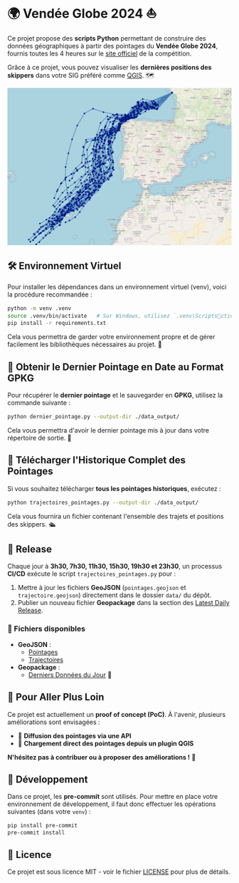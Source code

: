 
# 🌍 Vendée Globe 2024 ⛵

Ce projet propose des **scripts Python** permettant de construire des données géographiques à partir des pointages du **Vendée Globe 2024**, fournis toutes les 4 heures sur le [site officiel](https://www.vendeeglobe.org/classement) de la compétition.

Grâce à ce projet, vous pouvez visualiser les **dernières positions des skippers** dans votre SIG préféré comme [QGIS](https://qgis.org/). 🗺️

![qgis](img/qgis.png)

## 🛠️ Environnement Virtuel

Pour installer les dépendances dans un environnement virtuel (venv), voici la procédure recommandée :

```bash
python -m venv .venv
source .venv/bin/activate   # Sur Windows, utilisez `.venv\Scriptsctivate`
pip install -r requirements.txt
```

Cela vous permettra de garder votre environnement propre et de gérer facilement les bibliothèques nécessaires au projet. 🌱

## 📡 Obtenir le Dernier Pointage en Date au Format GPKG

Pour récupérer le **dernier pointage** et le sauvegarder en **GPKG**, utilisez la commande suivante :

```bash
python dernier_pointage.py --output-dir ./data_output/
```

Cela vous permettra d'avoir le dernier pointage mis à jour dans votre répertoire de sortie. 📍

## 📜 Télécharger l'Historique Complet des Pointages

Si vous souhaitez télécharger **tous les pointages historiques**, exécutez :

```bash
python trajectoires_pointages.py --output-dir ./data_output/
```

Cela vous fournira un fichier contenant l'ensemble des trajets et positions des skippers. 🛳️

## 📅 Release

Chaque jour à **3h30, 7h30, 11h30, 15h30, 19h30 et 23h30**, un processus **CI/CD** exécute le script `trajectoires_pointages.py` pour :

1. Mettre à jour les fichiers **GeoJSON** (`pointages.geojson` et `trajectoire.geojson`) directement dans le dossier `data/` du dépôt.
2. Publier un nouveau fichier **Geopackage** dans la section des [Latest Daily Release](https://github.com/florentfgrs/Vendee-Globe-2024/releases/tag/latest).

### 📂 Fichiers disponibles

- **GeoJSON** :
  - [Pointages](https://github.com/florentfgrs/Vendee-Globe-2024/blob/main/data/pointages.geojson)
  - [Trajectoires](https://github.com/florentfgrs/Vendee-Globe-2024/blob/main/data/trajectoire.geojson)
- **Geopackage** :
  - [Derniers Données du Jour](https://github.com/florentfgrs/Vendee-Globe-2024/releases/download/latest/latest_data.gpkg) 🚀

## 🔮 Pour Aller Plus Loin

Ce projet est actuellement un **proof of concept (PoC)**. À l'avenir, plusieurs améliorations sont envisagées :

- 🚀 **Diffusion des pointages via une API**
- 🧭 **Chargement direct des pointages depuis un plugin QGIS**

**N'hésitez pas à contribuer ou à proposer des améliorations !** 🤝

## 🚀 Développement

Dans ce projet, les **pre-commit** sont utilisés. Pour mettre en place votre environnement de développement, il faut donc effectuer les opérations suivantes (dans votre `venv`) :

```shell
pip install pre-commit
pre-commit install
```

## 📜 Licence

Ce projet est sous licence MIT - voir le fichier [LICENSE](./LICENSE) pour plus de détails.
